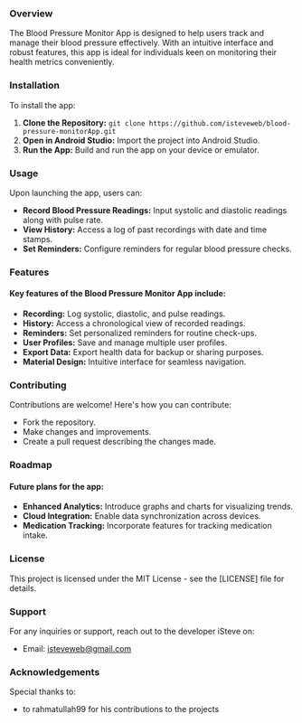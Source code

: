 
### Overview

The Blood Pressure Monitor App is designed to help users track and manage their blood pressure effectively. With an intuitive interface and robust features, this app is ideal for individuals keen on monitoring their health metrics conveniently.

### Installation

To install the app:
1. **Clone the Repository:** `git clone https://github.com/isteveweb/blood-pressure-monitorApp.git`
2. **Open in Android Studio:** Import the project into Android Studio.
3. **Run the App:** Build and run the app on your device or emulator.

### Usage

Upon launching the app, users can:
- **Record Blood Pressure Readings:** Input systolic and diastolic readings along with pulse rate.
- **View History:** Access a log of past recordings with date and time stamps.
- **Set Reminders:** Configure reminders for regular blood pressure checks.

### Features

#### Key features of the Blood Pressure Monitor App include:
- **Recording:** Log systolic, diastolic, and pulse readings.
- **History:** Access a chronological view of recorded readings.
- **Reminders:** Set personalized reminders for routine check-ups.
- **User Profiles:** Save and manage multiple user profiles.
- **Export Data:** Export health data for backup or sharing purposes.
- **Material Design:** Intuitive interface for seamless navigation.

### Contributing

Contributions are welcome! Here's how you can contribute:
- Fork the repository.
- Make changes and improvements.
- Create a pull request describing the changes made.

### Roadmap

#### Future plans for the app:
- **Enhanced Analytics:** Introduce graphs and charts for visualizing trends.
- **Cloud Integration:** Enable data synchronization across devices.
- **Medication Tracking:** Incorporate features for tracking medication intake.

### License

This project is licensed under the MIT License - see the [LICENSE] file for details.

### Support

For any inquiries or support, reach out to the developer iSteve on:
- Email: isteveweb@gmail.com
  

### Acknowledgements
Special thanks to:
- to rahmatullah99 for his contributions to the projects
